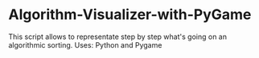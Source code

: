 # Algorithm-Visualizer-with-PyGame
This script allows to representate step by step what's going on an algorithmic sorting.
Uses: Python and Pygame
